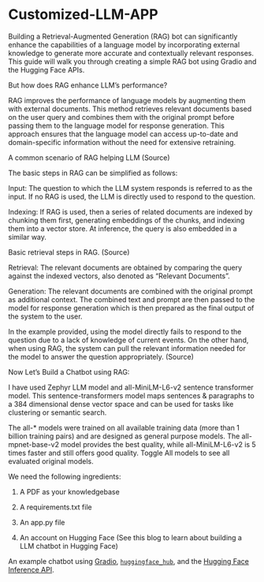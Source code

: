 # Customized-LLM-APP

Building a Retrieval-Augmented Generation (RAG) bot can significantly enhance the capabilities of a language model by incorporating external knowledge to generate more accurate and contextually relevant responses. This guide will walk you through creating a simple RAG bot using Gradio and the Hugging Face APIs.

But how does RAG enhance LLM’s performance?

RAG improves the performance of language models by augmenting them with external documents. This method retrieves relevant documents based on the user query and combines them with the original prompt before passing them to the language model for response generation. This approach ensures that the language model can access up-to-date and domain-specific information without the need for extensive retraining.



A common scenario of RAG helping LLM (Source)

The basic steps in RAG can be simplified as follows:

Input: The question to which the LLM system responds is referred to as the input. If no RAG is used, the LLM is directly used to respond to the question.

Indexing: If RAG is used, then a series of related documents are indexed by chunking them first, generating embeddings of the chunks, and indexing them into a vector store. At inference, the query is also embedded in a similar way.


Basic retrieval steps in RAG. (Source)

Retrieval: The relevant documents are obtained by comparing the query against the indexed vectors, also denoted as “Relevant Documents”.

Generation: The relevant documents are combined with the original prompt as additional context. The combined text and prompt are then passed to the model for response generation which is then prepared as the final output of the system to the user.

In the example provided, using the model directly fails to respond to the question due to a lack of knowledge of current events. On the other hand, when using RAG, the system can pull the relevant information needed for the model to answer the question appropriately. (Source)

Now Let’s Build a Chatbot using RAG:

I have used Zephyr LLM model and all-MiniLM-L6-v2 sentence transformer model. This sentence-transformers model maps sentences & paragraphs to a 384 dimensional dense vector space and can be used for tasks like clustering or semantic search.

The all-* models were trained on all available training data (more than 1 billion training pairs) and are designed as general purpose models. The all-mpnet-base-v2 model provides the best quality, while all-MiniLM-L6-v2 is 5 times faster and still offers good quality. Toggle All models to see all evaluated original models.

We need the following ingredients:

1. A PDF as your knowledgebase

2. A requirements.txt file

3. An app.py file

4. An account on Hugging Face (See this blog to learn about building a LLM chatbot in Hugging Face)

An example chatbot using [Gradio](https://gradio.app), [`huggingface_hub`](https://huggingface.co/docs/huggingface_hub/v0.22.2/en/index), and the [Hugging Face Inference API](https://huggingface.co/docs/api-inference/index).
